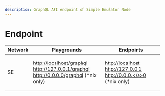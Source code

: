 ```yaml
---
description: GraphQL API endpoint of Simple Emulator Node
---
```


# Endpoint

| Network | Playgrounds                                                                                                                                                                                                          | Endpoints                                                                                                                                                                                    |
| ------- | -------------------------------------------------------------------------------------------------------------------------------------------------------------------------------------------------------------------- | -------------------------------------------------------------------------------------------------------------------------------------------------------------------------------------------- |
| SE      | <p><a href="http://localhost/graphql">http://localhost/graphql</a><br><a href="http://127.0.0.1/graphql">http://127.0.0.1/graphql</a><br><a href="http://0.0.0.0/graphql">http://0.0.0.0/graphql</a> (*nix only)</p> | <p><a href="http://localhost/graphql">http://localhost</a><br><a href="http://127.0.0.1/graphql">http://127.0.0.1</a><br><a href="http://0.0.0.0/graphql">http://0.0.0.</a>0 (*nix only)</p> |

